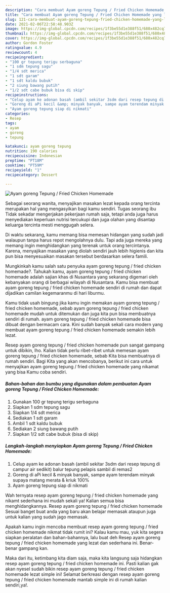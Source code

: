 ```yaml
---
description: "Cara membuat Ayam goreng Tepung / Fried Chicken Homemade yang lezat dan Mudah Dibuat"
title: "Cara membuat Ayam goreng Tepung / Fried Chicken Homemade yang lezat dan Mudah Dibuat"
slug: 121-cara-membuat-ayam-goreng-tepung-fried-chicken-homemade-yang-lezat-dan-mudah-dibuat
date: 2021-02-06T22:58:48.903Z
image: https://img-global.cpcdn.com/recipes/1f3be55d1e388f51/680x482cq70/ayam-goreng-tepung-fried-chicken-homemade-foto-resep-utama.jpg
thumbnail: https://img-global.cpcdn.com/recipes/1f3be55d1e388f51/680x482cq70/ayam-goreng-tepung-fried-chicken-homemade-foto-resep-utama.jpg
cover: https://img-global.cpcdn.com/recipes/1f3be55d1e388f51/680x482cq70/ayam-goreng-tepung-fried-chicken-homemade-foto-resep-utama.jpg
author: Gordon Foster
ratingvalue: 4.9
reviewcount: 4
recipeingredient:
- "100 gr tepung terigu serbaguna"
- "1 sdm tepung sagu"
- "1/4 sdt merica"
- "1 sdt garam"
- "1 sdt kaldu bubuk"
- "2 siung bawang putih"
- "1/2 sdt cabe bubuk bisa di skip"
recipeinstructions:
- "Celup ayam ke adonan basah (ambil sekitar 3sdm dari resep tepung di campur air sedikit) balur tepung pelapis sambil di remas2"
- "Goreng di aPi kecil &amp; minyak banyak, sampe ayam terendam minyak supaya matang merata &amp; kriuk 100%"
- "Ayam goreng tepung siap di nikmati"
categories:
- Resep
tags:
- ayam
- goreng
- tepung

katakunci: ayam goreng tepung 
nutrition: 190 calories
recipecuisine: Indonesian
preptime: "PT18M"
cooktime: "PT59M"
recipeyield: "1"
recipecategory: Dessert

---
```



![Ayam goreng Tepung / Fried Chicken Homemade](https://img-global.cpcdn.com/recipes/1f3be55d1e388f51/680x482cq70/ayam-goreng-tepung-fried-chicken-homemade-foto-resep-utama.jpg)

Sebagai seorang wanita, menyajikan masakan lezat kepada orang tercinta merupakan hal yang mengasyikan bagi kamu sendiri. Tugas seorang ibu Tidak sekadar mengerjakan pekerjaan rumah saja, tetapi anda juga harus menyediakan keperluan nutrisi tercukupi dan juga olahan yang disantap keluarga tercinta mesti menggugah selera.

Di waktu  sekarang, kamu memang bisa memesan hidangan yang sudah jadi walaupun tanpa harus repot mengolahnya dulu. Tapi ada juga mereka yang memang ingin menghidangkan yang terenak untuk orang tercintanya. Karena, menyajikan masakan yang diolah sendiri jauh lebih higienis dan kita pun bisa menyesuaikan masakan tersebut berdasarkan selera famili. 



Mungkinkah kamu salah satu penyuka ayam goreng tepung / fried chicken homemade?. Tahukah kamu, ayam goreng tepung / fried chicken homemade adalah sajian khas di Nusantara yang sekarang digemari oleh kebanyakan orang di berbagai wilayah di Nusantara. Kamu bisa membuat ayam goreng tepung / fried chicken homemade sendiri di rumah dan dapat dijadikan camilan kegemaranmu di hari liburmu.

Kamu tidak usah bingung jika kamu ingin memakan ayam goreng tepung / fried chicken homemade, sebab ayam goreng tepung / fried chicken homemade mudah untuk ditemukan dan juga kita pun bisa membuatnya sendiri di rumah. ayam goreng tepung / fried chicken homemade bisa dibuat dengan bermacam cara. Kini sudah banyak sekali cara modern yang membuat ayam goreng tepung / fried chicken homemade semakin lebih lezat.

Resep ayam goreng tepung / fried chicken homemade pun sangat gampang untuk dibikin, lho. Kalian tidak perlu ribet-ribet untuk memesan ayam goreng tepung / fried chicken homemade, sebab Kita bisa membuatnya di rumah sendiri. Bagi Kita yang akan mencobanya, berikut ini cara untuk menyajikan ayam goreng tepung / fried chicken homemade yang nikamat yang bisa Kamu coba sendiri.

<!--inarticleads1-->

##### Bahan-bahan dan bumbu yang digunakan dalam pembuatan Ayam goreng Tepung / Fried Chicken Homemade:

1. Gunakan 100 gr tepung terigu serbaguna
1. Siapkan 1 sdm tepung sagu
1. Siapkan 1/4 sdt merica
1. Sediakan 1 sdt garam
1. Ambil 1 sdt kaldu bubuk
1. Sediakan 2 siung bawang putih
1. Siapkan 1/2 sdt cabe bubuk (bisa di skip)




<!--inarticleads2-->

##### Langkah-langkah menyiapkan Ayam goreng Tepung / Fried Chicken Homemade:

1. Celup ayam ke adonan basah (ambil sekitar 3sdm dari resep tepung di campur air sedikit) balur tepung pelapis sambil di remas2
1. Goreng di aPi kecil &amp; minyak banyak, sampe ayam terendam minyak supaya matang merata &amp; kriuk 100%
1. Ayam goreng tepung siap di nikmati




Wah ternyata resep ayam goreng tepung / fried chicken homemade yang nikamt sederhana ini mudah sekali ya! Kalian semua bisa menghidangkannya. Resep ayam goreng tepung / fried chicken homemade Sesuai banget buat anda yang baru akan belajar memasak ataupun juga untuk kalian yang sudah jago memasak.

Apakah kamu ingin mencoba membuat resep ayam goreng tepung / fried chicken homemade nikmat tidak rumit ini? Kalau kamu mau, yuk kita segera siapkan peralatan dan bahan-bahannya, lalu buat deh Resep ayam goreng tepung / fried chicken homemade yang lezat dan sederhana ini. Benar-benar gampang kan. 

Maka dari itu, ketimbang kita diam saja, maka kita langsung saja hidangkan resep ayam goreng tepung / fried chicken homemade ini. Pasti kalian gak akan nyesel sudah bikin resep ayam goreng tepung / fried chicken homemade lezat simple ini! Selamat berkreasi dengan resep ayam goreng tepung / fried chicken homemade mantab simple ini di rumah kalian sendiri,ya!.

